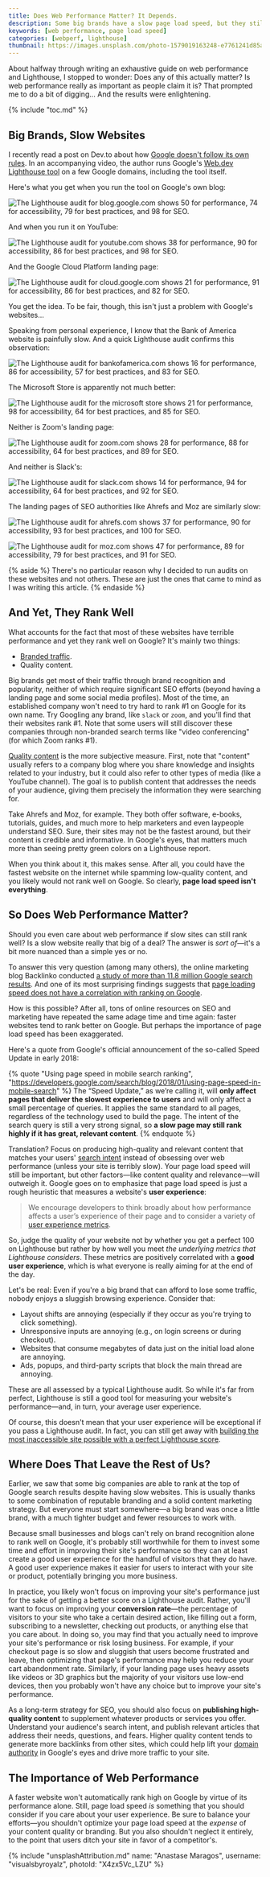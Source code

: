 ```yaml
---
title: Does Web Performance Matter? It Depends.
description: Some big brands have a slow page load speed, but they still rank well on Google. So does web performance even matter?
keywords: [web performance, page load speed]
categories: [webperf, lighthouse]
thumbnail: https://images.unsplash.com/photo-1579019163248-e7761241d85a?ixlib=rb-1.2.1&ixid=MnwxMjA3fDB8MHxwaG90by1wYWdlfHx8fGVufDB8fHx8&auto=format&fit=crop&w=1600&h=900&q=80
---
```


About halfway through writing an exhaustive guide on web performance and Lighthouse, I stopped to wonder: Does any of this actually matter? Is web performance really as important as people claim it is? That prompted me to do a bit of digging... And the results were enlightening.

{% include "toc.md" %}

## Big Brands, Slow Websites

I recently read a post on Dev.to about how [Google doesn't follow its own rules](https://dev.to/renaissancetroll/google-doesn-t-follow-their-own-rules-2lo8). In an accompanying video, the author runs Google's [Web.dev Lighthouse tool](https://web.dev/measure/) on a few Google domains, including the tool itself.

Here's what you get when you run the tool on Google's own blog:

![The Lighthouse audit for blog.google.com shows 50 for performance, 74 for accessibility, 79 for best practices, and 98 for SEO.](./images/google-blog.png)

And when you run it on YouTube:

![The Lighthouse audit for youtube.com shows 38 for performance, 90 for accessibility, 86 for best practices, and 98 for SEO.](./images/youtube.png)

And the Google Cloud Platform landing page:

![The Lighthouse audit for cloud.google.com shows 21 for performance, 91 for accessibility, 86 for best practices, and 82 for SEO.](./images/gcp.png)

You get the idea. To be fair, though, this isn't just a problem with Google's websites...

Speaking from personal experience, I know that the Bank of America website is painfully slow. And a quick Lighthouse audit confirms this observation:

![The Lighthouse audit for bankofamerica.com shows 16 for performance, 86 for accessibility, 57 for best practices, and 83 for SEO.](./images/bank-of-america.png)

The Microsoft Store is apparently not much better:

![The Lighthouse audit for the microsoft store shows 21 for performance, 98 for accessibility, 64 for best practices, and 85 for SEO.](./images/microsoft-store.png)

Neither is Zoom's landing page:

![The Lighthouse audit for zoom.com shows 28 for performance, 88 for accessibility, 64 for best practices, and 89 for SEO.](./images/zoom.png)

And neither is Slack's:

![The Lighthouse audit for slack.com shows 14 for performance, 94 for accessibility, 64 for best practices, and 92 for SEO.](./images/slack.png)

The landing pages of SEO authorities like Ahrefs and Moz are similarly slow:

![The Lighthouse audit for ahrefs.com shows 37 for performance, 90 for accessibility, 93 for best practices, and 100 for SEO.](./images/ahrefs.png)

![The Lighthouse audit for moz.com shows 47 for performance, 89 for accessibility, 79 for best practices, and 91 for SEO.](./images/moz.png)

{% aside %}
  There's no particular reason why I decided to run audits on these websites and not others. These are just the ones that came to mind as I was writing this article.
{% endaside %}

## And Yet, They Rank Well

What accounts for the fact that most of these websites have terrible performance and yet they rank well on Google? It's mainly two things:

- [Branded traffic](https://www.semrush.com/kb/819-branded-vs-non-branded-keywords).
- Quality content.

Big brands get most of their traffic through brand recognition and popularity, neither of which require significant SEO efforts (beyond having a landing page and some social media profiles). Most of the time, an established company won't need to try hard to rank #1 on Google for its own name. Try Googling any brand, like `slack` or `zoom`, and you'll find that their websites rank #1. Note that some users will still discover these companies through non-branded search terms like "video conferencing" (for which Zoom ranks #1).

[Quality content](https://www.crazyegg.com/blog/what-is-high-quality-content/#:~:text=So%20quality%20content%20is%20anything%20that%20Google%20decides%20is%20worth%20sharing.&text=It's%20content%20that%20people%20want,or%20around%20the%20water%20cooler.) is the more subjective measure. First, note that "content" usually refers to a company blog where you share knowledge and insights related to your industry, but it could also refer to other types of media (like a YouTube channel). The goal is to publish content that addresses the needs of your audience, giving them precisely the information they were searching for.

Take Ahrefs and Moz, for example. They both offer software, e-books, tutorials, guides, and much more to help marketers and even laypeople understand SEO. Sure, their sites may not be the fastest around, but their content is credible and informative. In Google's eyes, that matters much more than seeing pretty green colors on a Lighthouse report.

When you think about it, this makes sense. After all, you could have the fastest website on the internet while spamming low-quality content, and you likely would not rank well on Google. So clearly, **page load speed isn't everything**.

## So Does Web Performance Matter?

Should you even care about web performance if slow sites can still rank well? Is a slow website really that big of a deal? The answer is *sort of*—it's a bit more nuanced than a simple yes or no.

To answer this very question (among many others), the online marketing blog Backlinko conducted [a study of more than 11.8 million Google search results](https://backlinko.com/search-engine-ranking). And one of its most surprising findings suggests that [page loading speed does not have a correlation with ranking on Google](https://backlinko.com/search-engine-ranking#page-loading-speed).

How is this possible? After all, tons of online resources on SEO and marketing have repeated the same adage time and time again: faster websites tend to rank better on Google. But perhaps the importance of page load speed has been exaggerated.

Here's a quote from Google's official announcement of the so-called Speed Update in early 2018:

{% quote "Using page speed in mobile search ranking", "https://developers.google.com/search/blog/2018/01/using-page-speed-in-mobile-search" %}
  The “Speed Update,” as we’re calling it, will **only affect pages that deliver the slowest experience to users** and will only affect a small percentage of queries. It applies the same standard to all pages, regardless of the technology used to build the page. The intent of the search query is still a very strong signal, so **a slow page may still rank highly if it has great, relevant content**.
{% endquote %}


Translation? Focus on producing high-quality and relevant content that matches your users' [search intent](https://ahrefs.com/blog/search-intent/) instead of obsessing over web performance (unless your site is terribly slow). Your page load speed will still be important, but other factors—like content quality and relevance—will outweigh it. Google goes on to emphasize that page load speed is just a rough heuristic that measures a website's **user experience**:

> We encourage developers to think broadly about how performance affects a user’s experience of their page and to consider a variety of [user experience metrics](https://web.dev/user-centric-performance-metrics/).

So, judge the quality of your website not by whether you get a perfect 100 on Lighthouse but rather by how well you meet *the underlying metrics that Lighthouse considers*. These metrics are positively correlated with a **good user experience**, which is what everyone is really aiming for at the end of the day.

Let's be real: Even if you're a big brand that can afford to lose some traffic, nobody enjoys a sluggish browsing experience. Consider that:

- Layout shifts are annoying (especially if they occur as you're trying to click something).
- Unresponsive inputs are annoying (e.g., on login screens or during checkout).
- Websites that consume megabytes of data just on the initial load alone are annoying.
- Ads, popups, and third-party scripts that block the main thread are annoying.

These are all assessed by a typical Lighthouse audit. So while it's far from perfect, Lighthouse is still a good tool for measuring your website's performance—and, in turn, your average user experience.

Of course, this doesn't mean that your user experience will be exceptional if you pass a Lighthouse audit. In fact, you can still get away with [building the most inaccessible site possible with a perfect Lighthouse score](https://www.matuzo.at/blog/building-the-most-inaccessible-site-possible-with-a-perfect-lighthouse-score/).

## Where Does That Leave the Rest of Us?

Earlier, we saw that some big companies are able to rank at the top of Google search results despite having slow websites. This is usually thanks to some combination of reputable branding and a solid content marketing strategy. But everyone must start somewhere—a big brand was once a little brand, with a much tighter budget and fewer resources to work with.

Because small businesses and blogs can't rely on brand recognition alone to rank well on Google, it's probably still worthwhile for them to invest some time and effort in improving their site's performance so they can at least create a good user experience for the handful of visitors that they do have. A good user experience makes it easier for users to interact with your site or product, potentially bringing you more business.

In practice, you likely won't focus on improving your site's performance just for the sake of getting a better score on a Lighthouse audit. Rather, you'll want to focus on improving your **conversion rate**—the percentage of visitors to your site who take a certain desired action, like filling out a form, subscribing to a newsletter, checking out products, or anything else that you care about. In doing so, you may find that you actually need to improve your site's performance or risk losing business. For example, if your checkout page is so slow and sluggish that users become frustrated and leave, then optimizing that page's performance may help you reduce your cart abandonment rate. Similarly, if your landing page uses heavy assets like videos or 3D graphics but the majority of your visitors use low-end devices, then you probably won't have any choice but to improve your site's performance.

As a long-term strategy for SEO, you should also focus on **publishing high-quality content** to supplement whatever products or services you offer. Understand your audience's search intent, and publish relevant articles that address their needs, questions, and fears. Higher quality content tends to generate more backlinks from other sites, which could help lift your [domain authority](https://moz.com/learn/seo/domain-authority) in Google's eyes and drive more traffic to your site.

## The Importance of Web Performance

A faster website won't automatically rank high on Google by virtue of its performance alone. Still, page load speed *is* something that you should consider if you care about your user experience. Be sure to balance your efforts—you shouldn't optimize your page load speed at the *expense* of your content quality or branding. But you also shouldn't neglect it entirely, to the point that users ditch your site in favor of a competitor's.

{% include "unsplashAttribution.md" name: "Anastase Maragos", username: "visualsbyroyalz", photoId: "X4zx5Vc_LZU" %}
